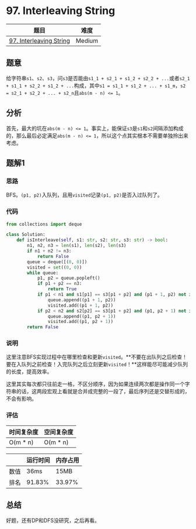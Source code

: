 # 97. Interleaving String

| 题目 | 难度 |
| ---- | ---- |
| [97. Interleaving String](https://leetcode.com/problems/interleaving-string/) | Medium |

## 题意

给字符串`s1`、`s2`、`s3`，问`s3`是否能由`s1_1 + s2_1 + s1_2 + s2_2 + ...`或者`s2_1 + s1_1 + s2_2 + s1_2 + ...`构成，其中`s1 = s1_1 + s1_2 + ... + s1_m`，`s2 = s2_1 + s2_2 + ... + s2_n`且`abs(m - n) <= 1`。

## 分析

首先，最大的坑在`abs(m - n) <= 1`。事实上，能保证`s3`是`s1`和`s2`间隔添加构成的，那么最后必定满足`abs(m - n) <= 1`，所以这个点其实根本不需要单独拎出来考虑。

## 题解1

### 思路

BFS。`(p1, p2)`入队列，且用`visited`记录`(p1, p2)`是否入过队列了。

### 代码

```python
from collections import deque

class Solution:
    def isInterleave(self, s1: str, s2: str, s3: str) -> bool:
        n1, n2, n3 = len(s1), len(s2), len(s3)
        if n1 + n2 != n3:
            return False
        queue = deque([(0, 0)])
        visited = set((0, 0))
        while queue:
            p1, p2 = queue.popleft()
            if p1 + p2 == n3:
                return True
            if p1 < n1 and s1[p1] == s3[p1 + p2] and (p1 + 1, p2) not in visited:
                queue.append((p1 + 1, p2))
                visited.add((p1 + 1, p2))
            if p2 < n2 and s2[p2] == s3[p1 + p2] and (p1, p2 + 1) not in visited:
                queue.append((p1, p2 + 1))
                visited.add((p1, p2 + 1))
        return False
```

### 说明

这里注意BFS实现过程中在哪里检查和更新`visited`。**不要在出队列之后检查！要在入队列之前检查！入完队列之后立刻更新`visited`！**这样能尽可能减少队列的长度，提高效率。

这里其实每次都只往前走一格，不区分顺序，因为如果连续两次都是操作同一个字符串的话，这两段宏观上看就是合并成完整的一段了，最后序列还是交替形成的，不会有影响。

### 评估

| 时间复杂度 | 空间复杂度 |
| ---- | ---- |
| O(m * n) | O(m * n) |

| | 运行时间 | 内存占用 |
| ---- | ---- | ---- |
| 数值 | 36ms | 15MB |
| 排名 | 91.83% | 33.97% |

## 总结

好题，还有DP和DFS没研究，之后再看。
